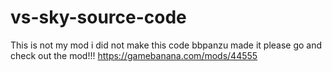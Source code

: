 # vs-sky-source-code
This is not my mod i did not make this code bbpanzu made it 
please go and check out the mod!!! https://gamebanana.com/mods/44555
